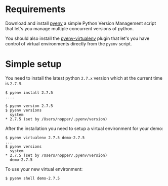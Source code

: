 # Requirements

Download and install [pyenv](https://github.com/yyuu/pyenv) a simple
Python Version Management script that let's you manage multiple
concurrent versions of python.

You should also install the
[pyenv-virtualenv](https://github.com/yyuu/pyenv-virtualenv) plugin that
let's you have control of virtual environments directly from the `pyenv`
script.

# Simple setup

You need to install the latest python `2.7.x` version which at the
current time is `2.7.5`.

    $ pyenv install 2.7.5
    ....

    $ pyenv version 2.7.5
    $ pyenv versions
      system
    * 2.7.5 (set by /Users/nopper/.pyenv/version)

After the installation you need to setup a virtual environment for your
demo:

    $ pyenv virtualenv 2.7.5 demo-2.7.5
    ...
    $ pyenv versions
      system
    * 2.7.5 (set by /Users/nopper/.pyenv/version)
      demo-2.7.5

To use your new virtual environment:

    $ pyenv shell demo-2.7.5
